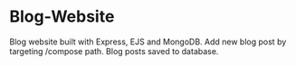 # Blog-Website
Blog website built with Express, EJS and MongoDB.
Add new blog post by targeting /compose path.
Blog posts saved to database.
